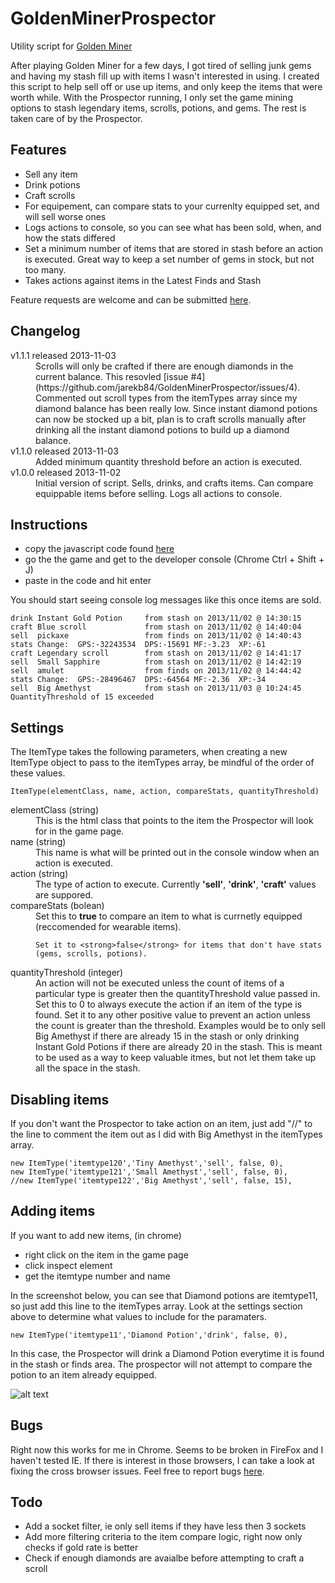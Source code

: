 GoldenMinerProspector
=====================

Utility script for [Golden Miner](http://goldenminer.org)

After playing Golden Miner for a few days, I got tired of selling junk gems and having my stash fill up with items I wasn't interested in using. I created this script to help sell off or use up items, and only keep the items that were worth while.
With the Prospector running, I only set the game mining options to stash legendary items, scrolls, potions, and gems. 
The rest is taken care of by the Prospector.

## Features

* Sell any item
* Drink potions
* Craft scrolls
* For equipement, can compare stats to your currenlty equipped set, and will sell worse ones
* Logs actions to console, so you can see what has been sold, when, and how the stats differed
* Set a minimum number of items that are stored in stash before an action is executed. Great way to keep a set number of gems in stock, but not too many.
* Takes actions against items in the Latest Finds and Stash

Feature requests are welcome and can be submitted [here](https://github.com/jarekb84/GoldenMinerProspector/issues).

## Changelog

<dl>
	<dt>v1.1.1 released 2013-11-03</dt>
	<dd>
		Scrolls will only be crafted if there are enough diamonds in the current balance. This resovled [issue #4](https://github.com/jarekb84/GoldenMinerProspector/issues/4).
		Commented out scroll types from the itemTypes array since my diamond balance has been really low. Since instant diamond potions can now be stocked up a bit, plan is to craft scrolls manually after drinking all the instant diamond potions to build up a diamond balance.
	</dd>
	<dt>v1.1.0 released 2013-11-03</dt>
	<dd>
		Added minimum quantity threshold before an action is executed.
	</dd>
	<dt>v1.0.0 released 2013-11-02</dt>
	<dd>
		Initial version of script. Sells, drinks, and crafts items. Can compare equippable items before selling. Logs all actions to console.
	</dd>
</dl>

## Instructions

* copy the javascript code found [here](https://raw.github.com/jarekb84/GoldenMinerProspector/master/Prospector.js)
* go the the game and get to the developer console (Chrome Ctrl + Shift + J)
* paste in the code and hit enter

You should start seeing console log messages like this once items are sold.
	
	drink Instant Gold Potion     from stash on 2013/11/02 @ 14:30:15
	craft Blue scroll             from stash on 2013/11/02 @ 14:40:04
	sell  pickaxe                 from finds on 2013/11/02 @ 14:40:43     stats Change:  GPS:-32243534  DPS:-15691 MF:-3.23  XP:-61 
	craft Legendary scroll        from stash on 2013/11/02 @ 14:41:17
	sell  Small Sapphire          from stash on 2013/11/02 @ 14:42:19
	sell  amulet                  from finds on 2013/11/02 @ 14:44:42     stats Change:  GPS:-28496467  DPS:-64564 MF:-2.36  XP:-34  
	sell  Big Amethyst            from stash on 2013/11/03 @ 10:24:45     QuantityThreshold of 15 exceeded

## Settings
The ItemType takes the following parameters, when creating a new ItemType object to pass to the itemTypes array, be mindful of the order of these values.
	
	ItemType(elementClass, name, action, compareStats, quantityThreshold)

<dl>
  <dt>elementClass (string)</dt>
  <dd>
  	This is the html class that points to the item the Prospector will look for in the game page.
  </dd>

  <dt>name (string)</dt>
  <dd>
  	This name is what will be printed out in the console window when an action is executed.
  </dd>

  <dt>action (string)</dt>
  <dd>
  	The type of action to execute. Currently <strong>'sell'</strong>, <strong>'drink'</strong>, <strong>'craft'</strong> values are suppored.
  </dd>

  <dt>compareStats (bolean)</dt>
  <dd>
  	Set this to <strong>true</strong> to compare an item to what is currnetly equipped (reccomended for wearable items).
  	
  	Set it to <strong>false</strong> for items that don't have stats (gems, scrolls, potions).
  </dd>

  <dt>quantityThreshold (integer)</dt>
  <dd>
  	An action will not be executed unless the count of items of a particular type is greater then the quantityThreshold value passed in. Set this to 0 to always execute the action if an item of the type is found. Set it to any other positive value to prevent an action unless the count is greater than the threshold. Examples would be to only sell Big Amethyst if there are already 15 in the stash or only drinking Instant Gold Potions if there are already 20 in the stash. This is meant to be used as a way to keep valuable itmes, but not let them take up all the space in the stash.
  </dd>
</dl>

## Disabling items

If you don't want the Prospector to take action on an item, just add "//" to the line to comment the item out as I did with Big Amethyst in the itemTypes array.
		
	new ItemType('itemtype120','Tiny Amethyst','sell', false, 0),
	new ItemType('itemtype121','Small Amethyst','sell', false, 0),
	//new ItemType('itemtype122','Big Amethyst','sell', false, 15),	
    
## Adding items

If you want to add new items, (in chrome)
* right click on the item in the game page
* click inspect element
* get the itemtype number and name


In the screenshot below, you can see that Diamond potions are itemtype11, so just add this line to the itemTypes array. Look at the settings section above to determine what values to include for the paramaters.
	
	new ItemType('itemtype11','Diamond Potion','drink', false, 0),

In this case, the Prospector will drink a Diamond Potion everytime it is found in the stash or finds area. The prospector will not attempt to compare the potion to an item already equipped.

![alt text](http://i.imgur.com/92kR9V2.png "Example of Chrome html")



## Bugs
Right now this works for me in Chrome. Seems to be broken in FireFox and I haven't tested IE. If there is interest in those browsers, I can take a look at fixing the cross browser issues.
Feel free to report bugs [here](https://github.com/jarekb84/GoldenMinerProspector/issues).

## Todo
* Add a socket filter, ie only sell items if they have less then 3 sockets
* Add more filtering criteria to the item compare logic, right now only checks if gold rate is better
* Check if enough diamonds are avaialbe before attempting to craft a scroll